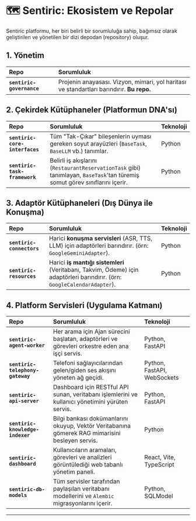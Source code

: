 # 🗺️ Sentiric: Ekosistem ve Repolar

Sentiric platformu, her biri belirli bir sorumluluğa sahip, bağımsız olarak geliştirilen ve yönetilen bir dizi depodan (repository) oluşur.

## 1. Yönetim
| Repo | Sorumluluk |
| :--- | :--- |
| **`sentiric-governance`** | Projenin anayasası. Vizyon, mimari, yol haritası ve standartları barındırır. **Bu repo.** |

## 2. Çekirdek Kütüphaneler (Platformun DNA'sı)
| Repo | Sorumluluk | Teknoloji |
| :--- | :--- | :--- |
| **`sentiric-core-interfaces`** | Tüm "Tak-Çıkar" bileşenlerin uyması gereken soyut arayüzleri (`BaseTask`, `BaseLLM` vb.) tanımlar. | Python |
| **`sentiric-task-framework`** | Belirli iş akışlarını (`RestaurantReservationTask` gibi) tanımlayan, `BaseTask`'tan türemiş somut görev sınıflarını içerir. | Python |

## 3. Adaptör Kütüphaneleri (Dış Dünya ile Konuşma)
| Repo | Sorumluluk | Teknoloji |
| :--- | :--- | :--- |
| **`sentiric-connectors`** | Harici **konuşma servisleri** (ASR, TTS, LLM) için adaptörleri barındırır. (örn: `GoogleGeminiAdapter`). | Python |
| **`sentiric-resources`** | Harici **iş mantığı sistemleri** (Veritabanı, Takvim, Ödeme) için adaptörleri barındırır. (örn: `GoogleCalendarAdapter`). | Python |

## 4. Platform Servisleri (Uygulama Katmanı)
| Repo | Sorumluluk | Teknoloji |
| :--- | :--- | :--- |
| **`sentiric-agent-worker`** | Her arama için Ajan sürecini başlatan, adaptörleri ve görevleri orkestre eden ana işçi servis. | Python, FastAPI |
| **`sentiric-telephony-gateway`** | Telefoni sağlayıcılarından gelen/giden ses akışını yöneten ağ geçidi. | Python, FastAPI, WebSockets |
| **`sentiric-api-server`** | Dashboard için RESTful API sunan, veritabanı işlemlerini ve kullanıcı yönetimini yürüten servis. | Python, FastAPI |
| **`sentiric-knowledge-indexer`** | Bilgi bankası dokümanlarını okuyup, Vektör Veritabanına gömerek RAG mimarisini besleyen servis. | Python |
| **`sentiric-dashboard`** | Kullanıcıların aramaları, görevleri ve analizleri görüntülediği web tabanlı yönetim paneli. | React, Vite, TypeScript |
| **`sentiric-db-models`** | Tüm servisler tarafından paylaşılan veritabanı modellerini ve `Alembic` migrasyonlarını içerir. | Python, SQLModel |
---